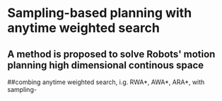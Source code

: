 # Sampling-based planning with anytime weighted search
  ## A method is proposed to solve Robots' motion planning high dimensional continous space
  ##combing anytime weighted search, i.g. RWA*, AWA*, ARA*, with sampling- 
